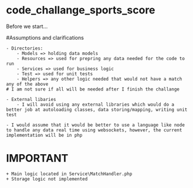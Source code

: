 # code_challange_sports_score

Before we start...

#Assumptions and clarifications

    - Directories:
        - Models => holding data models
        - Resources => used for prepring any data needed for the code to run
        - Services => used for business logic
        - Test => used for unit tests
        - Helpers => any other logic needed that would not have a match any of the above
    # I am not sure if all will be needed after I finish the challange
    
    - External libaries
        - I will avoid using any external libraries which would do a better job at autoloading classes, data storing/mapping, writing unit test
    
    - I would assume that it would be better to use a language like node to handle any data real time using websockets, however, the current implementation will be in php

# IMPORTANT

    + Main logic located in Service\MatchHandler.php
    + Storage logic not implemented
